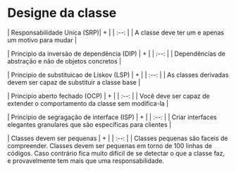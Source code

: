 # Designe da classe

| Responsabilidade Unica (SRP)| + |
| :--: |
| A classe deve ter um e apenas um motivo para mudar |


| Principio da inversão de dependência (DIP) | + |
| :--: |
| Dependências de abstração e não de objetos concretos |

| Principio de substituicao de Liskov (LSP) | + |
| :--: |
| As classes derivadas devem ser capaz de substituir a classe base |

| Principio aberto fechado (OCP) | + |
| :--: |
| Você deve ser capaz de extender o comportamento da classe sem modifica-la |

| Principio de segragação de interface (ISP) | + |
| :--: |
| Criar interfaces elegantes granulares que são específicas para clientes |

| Classes devem ser pequenas | + |
| :--: |
| Classes pequenas são faceis de compreender. Classes devem ser pequenas em torno de 100 linhas de códigos. Caso contrário fica muito difícil de se detectar o que a classe faz, e provavelmente tem mais que uma responsabilidade.